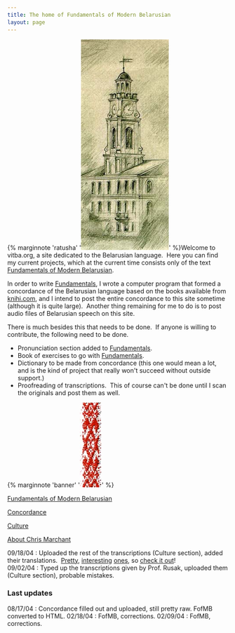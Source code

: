 ```yaml
---
title: The home of Fundamentals of Modern Belarusian
layout: page
---
```


{% marginnote 'ratusha' '![Ratusha](ratusha.jpg)' %}Welcome to vitba.org, a site dedicated to the
Belarusian language.  Here you can find my current projects, which at
the current time consists only of the text
[<span style="text-decoration: underline;">Fundamentals of Modern
Belarusian</span>](fofmb/fofmb.html).  
  
In order to write
[<span style="text-decoration: underline;">Fundamentals</span>](fofmb/fofmb.html),
I wrote a computer program that formed a concordance of the Belarusian
language based on the books available from
[knihi.com](http://www.knihi.com/), and I intend to post the entire
concordance to this site sometime (although it is quite large).  Another
thing remaining for me to do is to post audio files of Belarusian speech
on this site.  
  
There is much besides this that needs to be done.  If anyone is
willing to contribute, the following need to be done.  

  - Pronunciation section added to
    [<span style="text-decoration: underline;">Fundamentals</span>](fofmb/fofmb.html).
  - Book of exercises to go with
    [<span style="text-decoration: underline;">Fundamentals</span>](fofmb/fofmb.html).
  - Dictionary to be made from concordance (this one would mean a lot,
    and is the kind of project that really won't succeed without outside
    support.)
  - Proofreading of transcriptions.  This of course can't be done until
    I scan the originals and post them as well.  

{% marginnote 'banner' '![banner](banner.jpg)' %}

  

[Fundamentals of Modern Belarusian](fofmb/fofmb.html)  

[Concordance](concordance/concordance.html)  

[Culture](culture/culture.html)  

[About Chris Marchant  
](aboutthe/chris_marchant.html)

  
  
09/18/04 : Uploaded the rest of the transcriptions (Culture section), added their translations.  [Pretty](culture/transcriptions/dzyonnik_5_brygady/lyric_lyonya.html),
[interesting](culture/transcriptions/dzyonnik_5_brygady/text_4.html) [ones](culture/transcriptions/dzyonnik_5_brygady/vyalikaya_vobryna_village.html), so [check it
out](culture/transcriptions/dzyonnik_5_brygady/fifth_brigade.html)\!  
09/02/04 : Typed up the transcriptions given by Prof. Rusak, uploaded them (Culture section), probable mistakes.



### Last updates

08/17/04 : Concordance filled out and uploaded, still pretty raw. FofMB converted to HTML.
02/18/04 : FofMB, corrections.
02/09/04 : FofMB, corrections.
